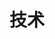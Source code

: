 ---
home: true
title: 技术
heroText: null
tagline: 一些很乱的相关编程技术知识

actions:
  - text: JavaScript
    link: /tech/js/
    type: secondary
  - text: HTML_CSS
    link: /tech/html_css/
    type: secondary
  - text: JAVA
    link: /tech/java/
    type: secondary
  - text: MiniProgram
    link: /tech/miniProgram/
    type: secondary
  - text: React
    link: /tech/react/
    type: secondary
  - text: Centos
    link: /tech/centos/
    type: secondary
  - text: Vue
    link: /tech/vue/
    type: secondary
  - text: Vite
    link: /tech/vite/
    type: secondary
  - text: Webpack
    link: /tech/webpack
    type: secondary
  - text: TypeScript
    link: /tech/typescript
    type: secondary
  - text: Node
    link: /tech/node
    type: secondary
  - text: Less_Sass
    link: /tech/less_sass
    type: secondary
features:
- title: JavaScript
  details: 包含js基础和高级知识，也记录了ES6-ES13的相关js语法新特性
- title: HTML_CSS
  details: 有关HTML和CSS的基础知识，包含html标签，css选择器，伪类，BFC...
- title: JAVA
  details: java后端入门的框架知识：Spring，SpringMVC，MyBatis，SpringBoot...
- title: MiniProgram
  details: 微信简单小程序开发的语法知识，以及写小程序如何封装request，使用Towxml工具等...
- title: React
  details: 小学期课程学习react的相关语法笔记，写得少基本都忘咯...
- title: Centos
  details: 自己在使用服务器部署项目时，记录的如何使用nginx，mysql，java，docker等.....
- title: Vue
  details: 一些vue2，vue3的知识，用的比较多，但是还需要去学习原理.....
- title: Vite
  details: vite一些基础配置的使用介绍和说明，没整完...
- title: Webpack
  details: webpack一些基本的配置的介绍，没整完...
- title: TypeScript
  details: 记录了typescript语言的语言特性，如类型断言、高级类型、类型说明文件....
- title: Node
  details: nodejs的一些语法知识，包含express，koa两个框架的介绍.....
- title: Less_Sass
  details: 记录了less和sass两种样式语言的语法特性...

---